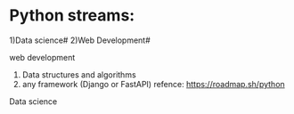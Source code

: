 # Python streams:
1)Data science#
2)Web Development#



web development
1) Data structures and algorithms
2) any framework (Django or FastAPI)
refence: https://roadmap.sh/python

Data science
